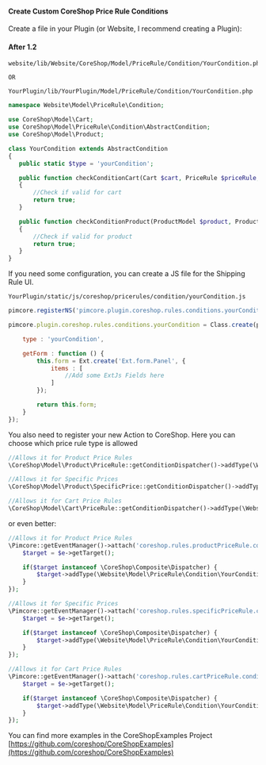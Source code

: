
#### Create Custom CoreShop Price Rule Conditions

Create a file in your Plugin (or Website, I recommend creating a Plugin):

#### After 1.2

```
website/lib/Website/CoreShop/Model/PriceRule/Condition/YourCondition.php

OR

YourPlugin/lib/YourPlugin/Model/PriceRule/Condition/YourCondition.php
```

```php
namespace Website\Model\PriceRule\Condition;

use CoreShop\Model\Cart;
use CoreShop\Model\PriceRule\Condition\AbstractCondition;
use CoreShop\Model\Product;

class YourCondition extends AbstractCondition
{
   public static $type = 'yourCondition';

   public function checkConditionCart(Cart $cart, PriceRule $priceRule, $throwException = false)
   {
       //Check if valid for cart
       return true;
   }

   public function checkConditionProduct(ProductModel $product, ProductModel\AbstractProductPriceRule $priceRule)
   {
       //Check if valid for product
       return true;
   }
}

```
If you need some configuration, you can create a JS file for the Shipping Rule UI.

```
YourPlugin/static/js/coreshop/pricerules/condition/yourCondition.js
```

```js
pimcore.registerNS('pimcore.plugin.coreshop.rules.conditions.yourCondition');

pimcore.plugin.coreshop.rules.conditions.yourCondition = Class.create(pimcore.plugin.coreshop.rules.conditions.abstract, {

    type : 'yourCondition',

    getForm : function () {
        this.form = Ext.create('Ext.form.Panel', {
            items : [
                //Add some ExtJs Fields here
            ]
        });

        return this.form;
    }
});


```

You also need to register your new Action to CoreShop. Here you can choose which price rule type is allowed

```php
//Allows it for Product Price Rules
\CoreShop\Model\Product\PriceRule::getConditionDispatcher()->addType(\Website\Model\PriceRule\Condition\YourCondition::class);

//Allows it for Specific Prices
\CoreShop\Model\Product\SpecificPrice::getConditionDispatcher()->addType(\Website\Model\PriceRule\Condition\YourCondition::class);

//Allows it for Cart Price Rules
\CoreShop\Model\Cart\PriceRule::getConditionDispatcher()->addType(\Website\Model\PriceRule\Condition\YourCondition::class);
```

or even better:

```php
//Allows it for Product Price Rules
\Pimcore::getEventManager()->attach('coreshop.rules.productPriceRule.condition.init', function(\Zend_EventManager_Event $e) {
    $target = $e->getTarget();

    if($target instanceof \CoreShop\Composite\Dispatcher) {
        $target->addType(\Website\Model\PriceRule\Condition\YourCondition::class);
    }
});

//Allows it for Specific Prices
\Pimcore::getEventManager()->attach('coreshop.rules.specificPriceRule.condition.init', function(\Zend_EventManager_Event $e) {
    $target = $e->getTarget();

    if($target instanceof \CoreShop\Composite\Dispatcher) {
        $target->addType(\Website\Model\PriceRule\Condition\YourCondition::class);
    }
});

//Allows it for Cart Price Rules
\Pimcore::getEventManager()->attach('coreshop.rules.cartPriceRule.condition.init', function(\Zend_EventManager_Event $e) {
    $target = $e->getTarget();

    if($target instanceof \CoreShop\Composite\Dispatcher) {
        $target->addType(\Website\Model\PriceRule\Condition\YourCondition::class);
    }
});
```

You can find more examples in the CoreShopExamples Project [https://github.com/coreshop/CoreShopExamples](https://github.com/coreshop/CoreShopExamples)